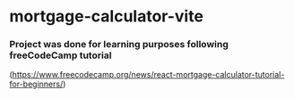 # mortgage-calculator-vite

### Project was done for learning purposes following freeCodeCamp tutorial

(https://www.freecodecamp.org/news/react-mortgage-calculator-tutorial-for-beginners/)
